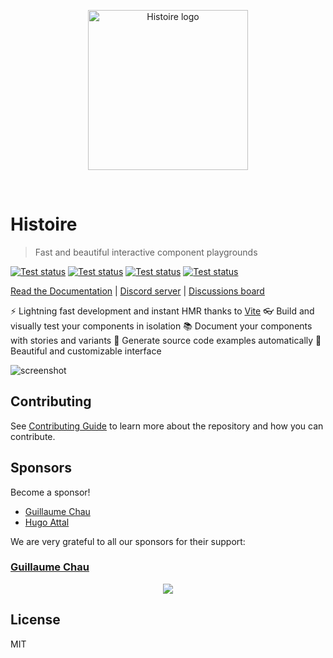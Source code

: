 <p align="center">
  <img src="./logo.svg" alt="Histoire logo" width="256px" height="256px">
</p>

<br>

# Histoire

> Fast and beautiful interactive component playgrounds

[![Test status](https://github.com/histoire-dev/histoire/actions/workflows/test.yml/badge.svg)](https://github.com/histoire-dev/histoire/actions/workflows/test.yml)
[![Test status](https://github.com/histoire-dev/histoire/actions/workflows/test-vue3.yml/badge.svg)](https://github.com/histoire-dev/histoire/actions/workflows/test-vue3.yml)
[![Test status](https://github.com/histoire-dev/histoire/actions/workflows/test-svelte4.yml/badge.svg)](https://github.com/histoire-dev/histoire/actions/workflows/test-svelte4.yml)
[![Test status](https://github.com/histoire-dev/histoire/actions/workflows/test-nuxt3.yml/badge.svg)](https://github.com/histoire-dev/histoire/actions/workflows/test-nuxt3.yml)

[Read the Documentation](https://histoire.dev) |
[Discord server](https://discord.gg/KpCnT72rJk) | [Discussions board](https://github.com/histoire-dev/histoire/discussions)

⚡️ Lightning fast development and instant HMR thanks to [Vite](http://vitejs.dev)
👓 Build and visually test your components in isolation
📚 Document your components with stories and variants
📝 Generate source code examples automatically
🎨 Beautiful and customizable interface

![screenshot](./screenshot.png)

## Contributing

See [Contributing Guide](https://github.com/Akryum/histoire/blob/main/CONTRIBUTING.md) to learn more about the repository and how you can contribute.

## Sponsors

Become a sponsor!

- [Guillaume Chau](https://github.com/sponsors/Akryum)
- [Hugo Attal](https://github.com/sponsors/hugoattal)

We are very grateful to all our sponsors for their support:

### [Guillaume Chau](https://github.com/sponsors/Akryum)

<p align="center">
  <a href="https://guillaume-chau.info/sponsors/" target="_blank">
    <img src='https://akryum.netlify.app/sponsors.svg'/>
  </a>
</p>

## License

MIT
